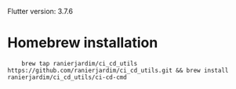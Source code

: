 



Flutter version: 3.7.6


# Homebrew installation

```console
    brew tap ranierjardim/ci_cd_utils https://github.com/ranierjardim/ci_cd_utils.git && brew install ranierjardim/ci_cd_utils/ci-cd-cmd
```